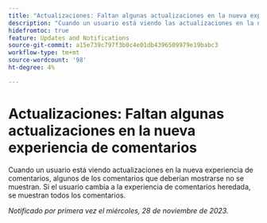 ```yaml
---
title: "Actualizaciones: Faltan algunas actualizaciones en la nueva experiencia de comentarios"
description: "Cuando un usuario está viendo las actualizaciones en la nueva experiencia de comentarios, algunos de los comentarios que deberían mostrarse no se muestran. Si el usuario cambia a la experiencia de comentarios heredada, se muestran todos los comentarios."
hidefromtoc: true
feature: Updates and Notifications
source-git-commit: a15e739c797f3b0c4e01db4396509979e19babc3
workflow-type: tm+mt
source-wordcount: '98'
ht-degree: 4%

---
```



# Actualizaciones: Faltan algunas actualizaciones en la nueva experiencia de comentarios

Cuando un usuario está viendo actualizaciones en la nueva experiencia de comentarios, algunos de los comentarios que deberían mostrarse no se muestran. Si el usuario cambia a la experiencia de comentarios heredada, se muestran todos los comentarios.

_Notificado por primera vez el miércoles, 28 de noviembre de 2023._
